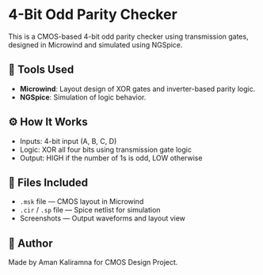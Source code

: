# 4-Bit Odd Parity Checker

This is a CMOS-based 4-bit odd parity checker using transmission gates, designed in Microwind and simulated using NGSpice.

## 🧰 Tools Used
- **Microwind**: Layout design of XOR gates and inverter-based parity logic.
- **NGSpice**: Simulation of logic behavior.

## ⚙️ How It Works
- Inputs: 4-bit input (A, B, C, D)
- Logic: XOR all four bits using transmission gate logic
- Output: HIGH if the number of 1s is odd, LOW otherwise

## 📁 Files Included
- `.msk` file — CMOS layout in Microwind
- `.cir` / `.sp` file — Spice netlist for simulation
- Screenshots — Output waveforms and layout view

## 📌 Author
Made by Aman Kaliramna for CMOS Design Project.
